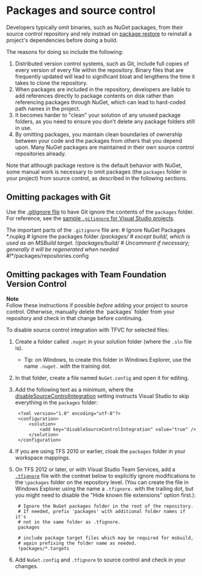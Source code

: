 # Packages and source control

Developers typically omit binaries, such as NuGet packages, from their source control repository and rely instead on [package restore](/ndocs/consume-packages/package-restore) to reinstall a project's dependencies before doing a build.    
 
The reasons for doing so include the following:

1. Distributed version control systems, such as Git, include full copies of every version of every file within the repository. Binary files that are frequently updated will lead to significant bloat and lengthens the time it takes to clone the repository.  
2. When packages are included in the repository, developers are liable to add references directly to package contents on disk rather than referencing packages through NuGet, which can lead to hard-coded path names in the project.
3. It becomes harder to "clean" your solution of any unused package folders, as you need to ensure you don't delete any package folders still in use.
4. By omitting packages, you maintain clean boundaries of ownership between your code and the packages from others that you depend upon. Many NuGet packages are maintained in their own source control repositories already. 

Note that although package restore is the default behavior with NuGet, some manual work is necessary to omit packages (the `packages` folder in your project) from source control, as described in the following sections.

## Omitting packages with Git

Use the [.gitignore file](https://www.kernel.org/pub/software/scm/git/docs/gitignore.html) to have Git ignore the contents of the `packages` folder. For reference, see the [sample `.gitignore` for Visual Studio projects](https://github.com/github/gitignore/blob/master/VisualStudio.gitignore).

The important parts of the `.gitignore` file are:
	# Ignore NuGet Packages
	*.nupkg
	# Ignore the packages folder
	**/packages/*
	# except build/, which is used as an MSBuild target.
	!**/packages/build/
	# Uncomment if necessary; generally it will be regenerated when needed
	#!**/packages/repositories.config


## Omitting packages with Team Foundation Version Control

<div class="block-callout-info">
	<strong>Note</strong><br>
	Follow these instructions if possible <em>before</em> adding your project to source control. Otherwise, manually delete the `packages` folder from your repository and check in that change before continuing.
</div>

To disable source control integration with TFVC for selected files:

1. Create a folder called `.nuget` in your solution folder (where the `.sln` file is).
	* Tip: on Windows, to create this folder in Windows Explorer, use the name `.nuget.` *with* the training dot.
2. In that folder, create a file named `NuGet.config` and open it for editing.
3. Add the following text as a minimum, where the [disableSourceControlIntegration](/ndocs/schema/nuget.config-file#disablesourcecontrolintegration) setting instructs Visual Studio to skip everything in the `packages` folder:

		<?xml version="1.0" encoding="utf-8"?>
		<configuration>
			<solution>
				<add key="disableSourceControlIntegration" value="true" />
			</solution>
		</configuration>
 
4. If you are using TFS 2010 or earlier, cloak the `packages` folder in your workspace mappings.
5. On TFS 2012 or later, or with Visual Studio Team Services, add a [`.tfignore`](https://msdn.microsoft.com/en-us/library/ms245454.aspx#tfignore) file with the contnet below to explicitly ignore modifications to the `\packages` folder on the repository level. (You can create the file in Windows Explorer using the name a `.tfignore.` with the trailing dot, but you might need to disable the "Hide known file extensions" option first.):
 
		# Ignore the NuGet packages folder in the root of the repository.
        # If needed, prefix 'packages' with additional folder names if it's 
        # not in the same folder as .tfignore.
		packages
	
		# include package target files which may be required for msbuild,
        # again prefixing the folder name as needed.
		!packages/*.targets
  
5. Add `NuGet.config` and `.tfignore` to source control and check in your changes.
